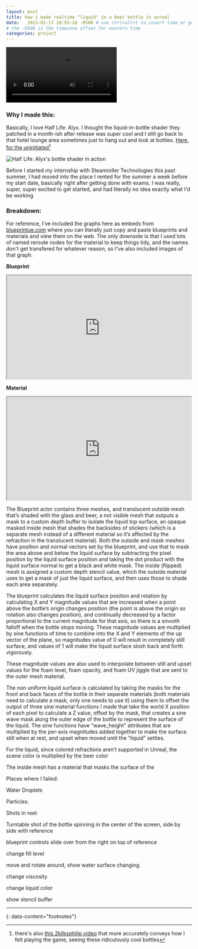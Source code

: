 ```yaml
---
layout: post
title: how i made realtime "liquid" in a beer bottle in unreal
date:   2023-01-17 20:55:28 -0500 # use ctrl+alt+t to insert time or go to command palette
# the -0500 is the timezone offset for eastern time
categories: project
---
```


<style>
.bpEmbedWrapper {
    position: relative;
    padding-bottom: 56.25%; /* 16:9 */
    height: 0;
    overflow: hidden;
}
.bpEmbedWrapper iframe {
    position: absolute;
    top: 0;
    left: 0;
    width: 100%;
    height: 100%;
}
</style>

 <video controls autoplay loop>
  <source src="movie.mp4" type="video/mp4">
  <source src="movie.ogg" type="video/ogg">
  Your browser does not support the video tag.
</video> 

### Why I made this:

Basically, I love Half Life: Alyx. I thought the liquid-in-bottle shader they patched in a month-ish after release was super cool and I still go back to that hotel lounge area sometimes just to hang out and look at bottles. [Here, for the uninitiated](https://youtu.be/9XWxsJKpYYI?t=163)[^1]

<img src="https://cdn.vox-cdn.com/thumbor/wOs1AdQcP0Rft3t5ppjruWPZn0s=/0x0:1322x910/1200x800/filters:focal(556x350:766x560)/cdn.vox-cdn.com/uploads/chorus_image/image/66862838/half_life_alyx_booze.0.jpg" alt="Half Life: Alyx's bottle shader in action">

Before I started my internship with Steamroller Technologies this past summer, I had moved into the place I rented for the summer a week before my start date, basically right after getting done with exams. I was really, super, super excited to get started, and had literally no idea exactly what I'd be working

### Breakdown:

For reference, I've included the graphs here as embeds from [blueprintue.com](blueprintue.com) where you can literally just copy and paste blueprints and materials and view them on the web. The only downside is that I used lots of named reroute nodes for the material to keep things tidy, and the names don't get transfered for whatever reason, so I've also included images of that graph.

**Blueprint**

<div class="bpEmbedWrapper">
<iframe src="https://blueprintue.com/render/fy577lgl/" scrolling="no" allowfullscreen></iframe>
</div>

 **Material**

<div class="bpEmbedWrapper">
<iframe src="https://blueprintue.com/render/iznmevvd/" scrolling="no" allowfullscreen></iframe>
</div>

The Blueprint actor contains three meshes, and translucent outside mesh that’s shaded with the glass and beer, a not visible mesh that outputs a mask to a custom depth buffer to isolate the liquid top surface, an opaque masked inside mesh that shades the backsides of stickers (which is a separate mesh instead of a different material so it’s affected by the refraction in the translucent material). Both the outside and mask meshes have position and normal vectors set by the blueprint, and use that to mask the area above and below the liquid surface by subtracting the pixel position by the liquid surface position and taking the dot product with the liquid surface normal to get a black and white mask. The inside (flipped) mesh is assigned a custom depth stencil value, which the outside material uses to get a mask of just the liquid surface, and then uses those to shade each area separately.

The blueprint calculates the liquid surface position and rotation by calculating X and Y magnitude values that are increased when a point above the bottle’s origin changes position (the point is above the origin so rotation also changes position), and continually decreased by a factor proportional to the current magnitude for that axis, so there is a smooth falloff when the bottle stops moving. These magnitude values are multiplied by sine functions of time to combine into the X and Y elements of the up vector of the plane, so magnitudes value of 0 will result in completely still surface, and values of 1 will make the liquid surface slosh back and forth vigorously.

These magnitude values are also used to interpolate between still and upset values for the foam level, foam opacity, and foam UV jiggle that are sent to the outer mesh material.

The non uniform liquid surface is calculated by taking the masks for the front and back faces of the bottle in their separate materials (both materials need to calculate a mask, only one needs to use it) using them to offset the output of three sine material functions I made that take the world X position of each pixel to calculate a Z value, offset by the mask, that creates a sine wave mask along the outer edge of the bottle to represent the surface of the liquid. The sine functions have “wave_height” attributes that are multiplied by the per-axis magnitudes added together to make the surface still when at rest, and upset when moved until the “liquid” settles.

For the liquid, since colored refractions aren’t supported in Unreal, the scene color is multiplied by the beer color

The inside mesh has a material that masks the surface of the 

Places where I failed:

Water Droplets

Particles:


Shots in reel:

Turntable shot of the bottle spinning in the center of the screen, side by side with reference

blueprint controls slide over from the right on top of reference

change fill level

move and rotate around, show water surface changing

change viscosity

change liquid color

show stencil buffer

---
{: data-content="footnotes"}

[^1]: there's also [this 2kilksphilip video](https://www.youtube.com/watch?v=8kQW2jFPYZo) that more accurately conveys how I felt playing the game, seeing these ridiculously cool bottles